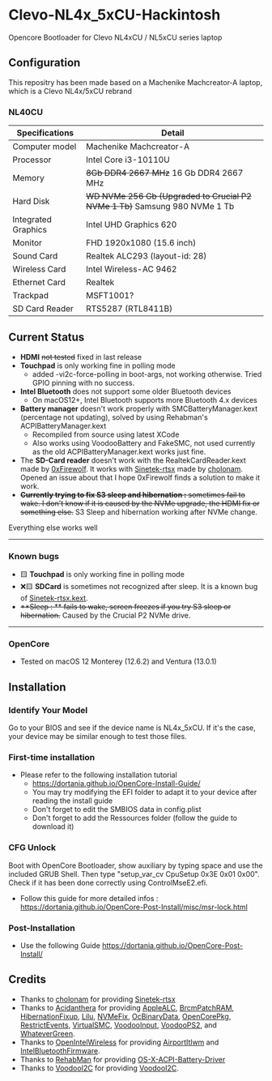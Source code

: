 # Clevo-NL4x_5xCU-Hackintosh
Opencore Bootloader for Clevo NL4xCU / NL5xCU series laptop

## Configuration

This repositry has been made based on a Machenike Machcreator-A laptop, which is a Clevo NL4x/5xCU rebrand

### NL40CU

| Specifications | Detail                                                  |
| ------------------- | ------------------------------------------- |
| Computer model | Machenike Machcreator-A |
| Processor | Intel Core i3-10110U |
| Memory | ~~8Gb DDR4 2667 MHz~~ 16 Gb DDR4 2667 MHz |
| Hard Disk | ~~WD NVMe 256 Gb (Upgraded to Crucial P2 NVMe 1 Tb)~~ Samsung 980 NVMe 1 Tb|
| Integrated Graphics | Intel UHD Graphics 620 |
| Monitor | FHD 1920x1080 (15.6 inch) |
| Sound Card | Realtek ALC293 (layout-id: 28) |
| Wireless Card | Intel Wireless-AC 9462 |
| Ethernet Card | Realtek |
| Trackpad | MSFT1001? |
| SD Card Reader | RTS5287 (RTL8411B) |

## Current Status

- **HDMI** ~~not tested~~ fixed in last release
- **Touchpad** is only working fine in polling mode
  - added -vi2c-force-polling in boot-args, not working otherwise. Tried GPIO pinning with no success.
- **Intel Bluetooth** does not support some older Bluetooth devices
  - On macOS12+, Intel Bluetooth supports more Bluetooth 4.x devices
- **Battery manager** doesn't work properly with SMCBatteryManager.kext (percentage not updating), solved by using Rehabman's ACPIBatteryManager.kext
  - Recompiled from source using latest XCode
  - Also works using VoodooBattery and FakeSMC, not used currently as the old ACPIBatteryManager.kext works just fine.
- The **SD-Card reader** doesn't work with the RealtekCardReader.kext made by [0xFirewolf](https://github.com/0xFirewolf). It works with [Sinetek-rtsx](https://github.com/cholonam/Sinetek-rtsx) made by [cholonam](https://github.com/cholonam). Opened an issue about that I hope 0xFirewolf finds a solution to make it work.
- ~~**Currently trying to fix S3 sleep and hibernation :** sometimes fail to wake. I don't know if it is caused by the NVMe upgrade, the HDMI fix or something else.~~ S3 Sleep and hibernation working after NVMe change.

Everything else works well

---

### Known bugs

- 🟨 **Touchpad** is only working fine in polling mode
- ❌🟨 **SDCard** is sometimes not recognized after sleep. It is a known bug of [Sinetek-rtsx.kext](https://github.com/cholonam/Sinetek-rtsx).
- ~~**Sleep : ** fails to wake, screen freezes if you try S3 sleep or hibernation.~~ Caused by the Crucial P2 NVMe drive.

---

### OpenCore

- Tested on macOS 12 Monterey (12.6.2) and Ventura (13.0.1)

## Installation

### Identify Your Model 

Go to your BIOS and see if the device name is NL4x_5xCU. If it's the case, your device may be similar enough to test those files.

### First-time installation

- Please refer to the following installation tutorial
  - https://dortania.github.io/OpenCore-Install-Guide/
  - You may try modifying the EFI folder to adapt it to your device after reading the install guide
  - Don't forget to edit the SMBIOS data in config.plist 
  - Don't forget to add the Ressources folder (follow the guide to download it)

### CFG Unlock

Boot with OpenCore Bootloader, show auxiliary by typing space and use the included GRUB Shell. Then type "setup_var_cv CpuSetup 0x3E 0x01 0x00". Check if it has been done correctly using ControlMseE2.efi.
  - Follow this guide for more detailed infos : https://dortania.github.io/OpenCore-Post-Install/misc/msr-lock.html
  
### Post-Installation 

- Use the following Guide https://dortania.github.io/OpenCore-Post-Install/

## Credits

- Thanks to [cholonam](https://github.com/cholonam) for providing [Sinetek-rtsx](https://github.com/cholonam/Sinetek-rtsx)
- Thanks to [Acidanthera](https://github.com/acidanthera) for providing [AppleALC](https://github.com/acidanthera/AppleALC), [BrcmPatchRAM](https://github.com/acidanthera/BrcmPatchRAM), [HibernationFixup](https://github.com/acidanthera/HibernationFixup), [Lilu](https://github.com/acidanthera/Lilu), [NVMeFix](https://github.com/acidanthera/NVMeFix), [OcBinaryData](https://github.com/acidanthera/OcBinaryData), [OpenCorePkg](https://github.com/acidanthera/OpenCorePkg), [RestrictEvents](https://github.com/acidanthera/RestrictEvents), [VirtualSMC](https://github.com/acidanthera/VirtualSMC), [VoodooInput](https://github.com/acidanthera/VoodooInput), [VoodooPS2](https://github.com/acidanthera/VoodooPS2), and [WhateverGreen](https://github.com/acidanthera/WhateverGreen).
- Thanks to [OpenIntelWireless](https://github.com/OpenIntelWireless) for providing [AirportItlwm](https://github.com/OpenIntelWireless/itlwm) and [IntelBluetoothFirmware](https://github.com/OpenIntelWireless/IntelBluetoothFirmware).
- Thanks to [RehabMan](https://github.com/RehabMan) for providing [OS-X-ACPI-Battery-Driver](https://github.com/RehabMan/OS-X-ACPI-Battery-Driver)
- Thanks to [VoodooI2C](https://github.com/VoodooI2C) for providing [VoodooI2C](https://github.com/VoodooI2C/VoodooI2C).
